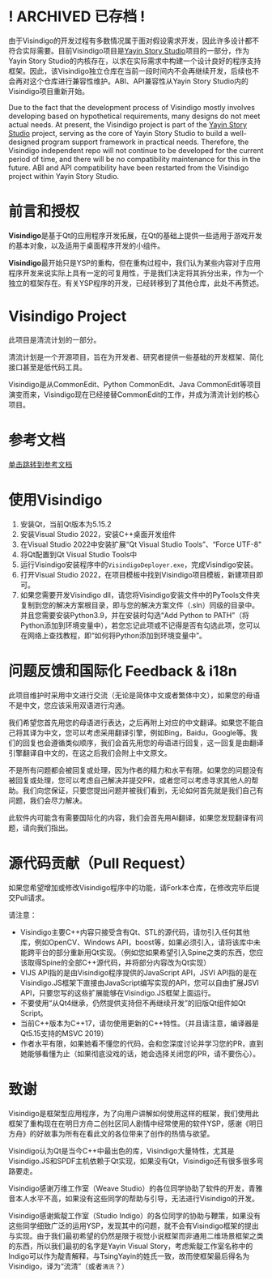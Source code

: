 # ! ARCHIVED 已存档 !
由于Visindigo的开发过程有多数情况属于面对假设需求开发，因此许多设计都不符合实际需要。目前Visindigo项目是[Yayin Story Studio](https://github.com/tsingyayin/YayinStoryStudio)项目的一部分，作为Yayin Story Studio的内核存在，以求在实际需求中构建一个设计良好的程序支持框架。因此，该Visindigo独立仓库在当前一段时间内不会再继续开发，后续也不会再对这个仓库进行兼容性维护。ABI、API兼容性从Yayin Story Studio内的Visindigo项目重新开始。

Due to the fact that the development process of Visindigo mostly involves developing based on hypothetical requirements, many designs do not meet actual needs. At present, the Visindigo project is part of the [Yayin Story Studio](https://github.com/tsingyayin/YayinStoryStudio) project, serving as the core of Yayin Story Studio to build a well-designed program support framework in practical needs. Therefore, the Visindigo independent repo will not continue to be developed for the current period of time, and there will be no compatibility maintenance for this in the future. ABI and API compatibility have been restarted from the Visindigo project within Yayin Story Studio.

# 前言和授权
**Visindigo**是基于Qt的应用程序开发拓展，在Qt的基础上提供一些适用于游戏开发的基本对象，以及适用于桌面程序开发的小组件。

**Visindigo**最开始只是YSP的重构，但在重构过程中，我们认为某些内容对于应用程序开发来说实际上具有一定的可复用性，于是我们决定将其拆分出来，作为一个独立的框架存在。有关YSP程序的开发，已经转移到了其他仓库，此处不再赘述。

# Visindigo Project
此项目是清流计划的一部分。

清流计划是一个开源项目，旨在为开发者、研究者提供一些基础的开发框架、简化接口甚至是低代码工具。

Visindigo是从CommonEdit、Python CommonEdit、Java CommonEdit等项目演变而来，Visindigo现在已经接替CommonEdit的工作，并成为清流计划的核心项目。

# 参考文档

[单击跳转到参考文档](https://www.yuque.com/tsingyayin/visindigo)

# 使用Visindigo
1. 安装Qt，当前Qt版本为5.15.2
2. 安装Visual Studio 2022，安装C++桌面开发组件
3. 在Visual Studio 2022中安装扩展“Qt Visual Studio Tools”、“Force UTF-8"
4. 将Qt配置到Qt Visual Studio Tools中
5. 运行Visindigo安装程序中的`VisindigoDeployer.exe`，完成Visindigo安装。
6. 打开Visual Studio 2022，在项目模板中找到Visindigo项目模板，新建项目即可。
7. 如果您需要开发Visindigo dll，请您将Visindigo安装文件中的PyTools文件夹复制到您的解决方案根目录，即与您的解决方案文件（.sln）同级的目录中。并且您需要安装Python3.9，并在安装时勾选“Add Python to PATH”（将Python添加到环境变量中），若您忘记此项或不记得是否有勾选此项，您可以在网络上查找教程，即“如何将Python添加到环境变量中”。

# 问题反馈和国际化 Feedback & i18n

此项目维护时采用中文进行交流（无论是简体中文或者繁体中文），如果您的母语不是中文，您应该采用双语进行沟通。

我们希望您首先用您的母语进行表达，之后再附上对应的中文翻译。如果您不能自己将其译为中文，您可以考虑采用翻译引擎，例如Bing，Baidu，Google等。我们的回复也会遵循类似顺序，我们会首先用您的母语进行回复，这一回复是由翻译引擎翻译自中文的，在这之后我们会附上中文原文。

不是所有问题都会被回复或处理，因为作者的精力和水平有限。如果您的问题没有被回复或处理，您可以考虑自己解决并提交PR，或者您可以考虑寻求其他人的帮助。我们向您保证，只要您提出问题并被我们看到，无论如何首先就是我们自己有问题，我们会尽力解决。

此软件内可能含有需要国际化的内容，我们会首先用AI翻译，如果您发现翻译有问题，请向我们指出。

# 源代码贡献（Pull Request）
如果您希望增加或修改Visindigo程序中的功能，请Fork本仓库，在修改完毕后提交Pull请求。

请注意：
* Visindigo主要C++内容只接受含有Qt、STL的源代码，请勿引入任何其他库，例如OpenCV、Windows API，boost等，如果必须引入，请将该库中未能跨平台的部分重新用Qt实现。（例如您如果希望引入Spine之类的东西，您应该取得Spine的全部C++源代码，并将部分内容改为Qt实现）
* VIJS API指的是由Visindigo程序提供的JavaScript API，JSVI API指的是在Visindigo.JS框架下直接由JavaScript编写实现的API，您可以自由扩展JSVI API，只要您写的这些扩展能够在Visindigo.JS框架上面运行。
* 不要使用“从Qt4继承，仍然提供支持但不再继续开发”的旧版Qt组件如Qt Script。
* 当前C++版本为C++17，请勿使用更新的C++特性。（并且请注意，编译器是Qt5.15支持的MSVC 2019）
* 作者水平有限，如果她看不懂您的代码，会和您深度讨论并学习您的PR，直到她能够看懂为止（如果彻底没戏的话，她会选择关闭您的PR，请不要伤心）。

# 致谢

Visindigo是框架型应用程序，为了向用户讲解如何使用这样的框架，我们使用此框架了重构现在在明日方舟二创社区同人剧情中经常使用的软件YSP，感谢《明日方舟》的好故事为所有在看此文的各位带来了创作的热情与欲望。

Visindigo认为Qt是当今C++中最出色的库，Visindigo大量特性，尤其是Visindigo.JS和SPDF主机依赖于Qt实现，如果没有Qt，Visindigo还有很多很多弯路要走。

Visindigo感谢万维工作室（Weave Studio）的各位同学协助了软件的开发，青雅音本人水平不高，如果没有这些同学的帮助与引导，无法进行Visindigo的开发。

Visindigo感谢紫靛工作室（Studio Indigo）的各位同学的协助与鞭策，如果没有这些同学细致广泛的运用YSP，发现其中的问题，就不会有Visindigo框架的提出与实现。由于我们最初希望的仍然是限于视觉小说框架而非通用二维场景框架之类的东西，所以我们最初的名字是Yayin Visual Story，考虑紫靛工作室名称中的Indigo可以作为靛青解释，与TsingYayin的姓氏一致，故而使框架最后得名为Visindigo，译为“流清”（或者`清流`？）


